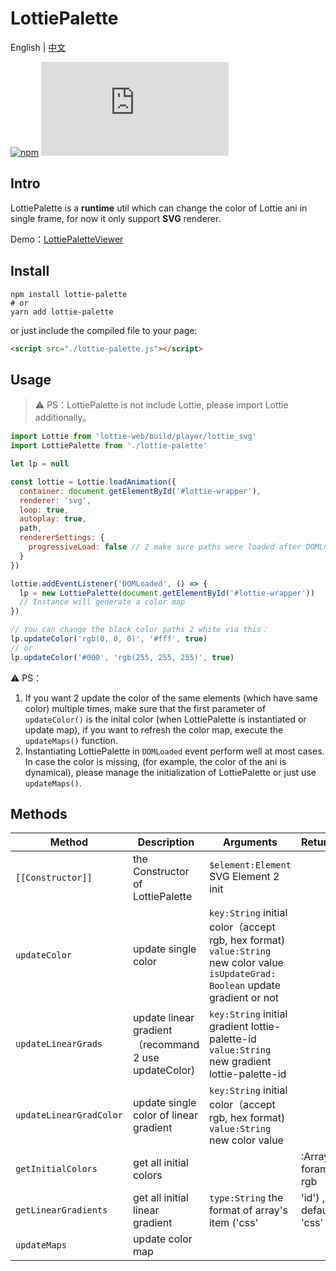 # LottiePalette

English | [中文](./README.CN.md)

[![npm](https://img.shields.io/npm/v/lottie-palette)](https://www.npmjs.com/package/dropping-canvas)
![GitHub file size in bytes](https://img.shields.io/github/size/Gwokhov/lottie-palette/dist/lottie-palette.js)

## Intro

LottiePalette is a **runtime** util which can change the color of Lottie ani in single frame, for now it only support **SVG** renderer.

Demo：[LottiePaletteViewer](https://gwokhov.github.io/lottie-palette-viewer/dist/)

## Install

```shell
npm install lottie-palette
# or
yarn add lottie-palette
```

or just include the compiled file to your page:

```html
<script src="./lottie-palette.js"></script>
```

## Usage

> ⚠️ PS：LottiePalette is not include Lottie, please import Lottie additionally。

```js
import Lottie from 'lottie-web/build/player/lottie_svg'
import LottiePalette from './lottie-palette'

let lp = null

const lottie = Lottie.loadAnimation({
  container: document.getElementById('#lottie-wrapper'),
  renderer: 'svg',
  loop: true,
  autoplay: true,
  path,
  rendererSettings: {
    progressiveLoad: false // 2 make sure paths were loaded after DOMLoaded event
  }
})

lottie.addEventListener('DOMLoaded', () => {
  lp = new LottiePalette(document.getElementById('#lottie-wrapper'))
  // Instance will generate a color map
})

// You can change the black color paths 2 white via this：
lp.updateColor('rgb(0, 0, 0)', '#fff', true)
// or
lp.updateColor('#000', 'rgb(255, 255, 255)', true)
```

⚠️ PS：

1. If you want 2 update the color of the same elements (which have same color) multiple times, make sure that the first parameter of `updateColor()` is the inital color (when LottiePalette is instantiated or update map), if you want to refresh the color map, execute the `updateMaps()` function.
2. Instantiating LottiePalette in `DOMLoaded` event perform well at most cases. In case the color is missing, (for example, the color of the ani is dynamical), please manage the initialization of LottiePalette or just use `updateMaps()`.

## Methods

| Method                  | Description                                           | Arguments                                                                                                                          | Returns                     |
| ----------------------- | ----------------------------------------------------- | ---------------------------------------------------------------------------------------------------------------------------------- | --------------------------- |
| `[[Constructor]]`       | the Constructor of LottiePalette                      | `$element:Element` SVG Element 2 init                                                                                              |                             |
| `updateColor`           | update single color                                   | `key:String` initial color（accept rgb, hex format)  `value:String` new color value `isUpdateGrad: Boolean` update gradient or not |                             |
| `updateLinearGrads`     | update linear gradient（recommand 2 use updateColor)  | `key:String` initial gradient lottie-palette-id `value:String` new gradient lottie-palette-id                                      |                             |
| `updateLinearGradColor` | update single color of linear gradient                | `key:String` initial color（accept rgb, hex format)  `value:String` new color value                                                |                             |
| `getInitialColors`      | get all initial colors                                |                                                                                                                                    | :Array, foramt: rgb |
| `getLinearGradients`    | get all initial linear gradient                       | `type:String` the format of array's item ('css'                                                                                          | 'id') , default: 'css'         | :Array |
| `updateMaps`            | update color map                                      |                                                                                                                                    |                             |
